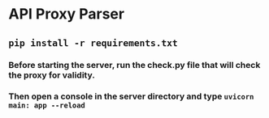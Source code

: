 # API Proxy Parser

## ``pip install -r requirements.txt``

### Before starting the server, run the check.py file that will check the proxy for validity.

### Then open a console in the server directory and type ``uvicorn main: app --reload``
